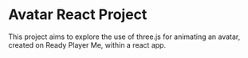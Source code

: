 # Avatar React Project

This project aims to explore the use of three.js for animating an avatar, created on Ready Player Me, within a react app.
